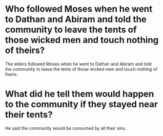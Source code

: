 # Who followed Moses when he went to Dathan and Abiram and told the community to leave the tents of those wicked men and touch nothing of theirs?

The elders followed Moses when he went to Dathan and Abiram and told the community to leave the tents of those wicked men and touch nothing of theirs.

# What did he tell them would happen to the community if they stayed near their tents?

He said the community would be consumed by all their sins.
